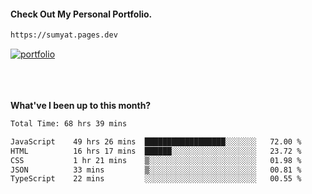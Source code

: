 #### Check Out My Personal Portfolio.
````bash
https://sumyat.pages.dev
````

<a href='https://sumyat.pages.dev/'>
    <img src='https://user-images.githubusercontent.com/108873224/211860821-15c31441-8db7-4fb7-8537-28a0c11e9408.png' alt='portfolio' align='center' />
</a>


<br />
<br />


<br />
<br />

**What've I been up to this month?**

<!--START_SECTION:waka-->

```txt
Total Time: 68 hrs 39 mins

JavaScript    49 hrs 26 mins  ██████████████████░░░░░░░   72.00 %
HTML          16 hrs 17 mins  ██████░░░░░░░░░░░░░░░░░░░   23.72 %
CSS           1 hr 21 mins    ▒░░░░░░░░░░░░░░░░░░░░░░░░   01.98 %
JSON          33 mins         ▒░░░░░░░░░░░░░░░░░░░░░░░░   00.81 %
TypeScript    22 mins         ░░░░░░░░░░░░░░░░░░░░░░░░░   00.55 %
```

<!--END_SECTION:waka-->





